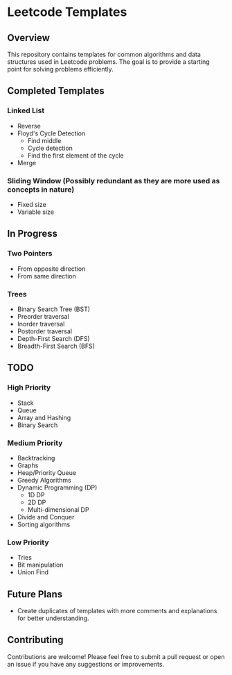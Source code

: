 # Leetcode Templates

## Overview
This repository contains templates for common algorithms and data structures used in Leetcode problems. The goal is to provide a starting point for solving problems efficiently.

## Completed Templates
### Linked List
- Reverse
- Floyd's Cycle Detection
  - Find middle
  - Cycle detection
  - Find the first element of the cycle
- Merge

### Sliding Window (Possibly redundant as they are more used as concepts in nature)
- Fixed size
- Variable size

## In Progress
### Two Pointers
- From opposite direction
- From same direction

### Trees
- Binary Search Tree (BST)
- Preorder traversal
- Inorder traversal
- Postorder traversal
- Depth-First Search (DFS)
- Breadth-First Search (BFS)

## TODO
### High Priority
- Stack
- Queue
- Array and Hashing
- Binary Search

### Medium Priority
- Backtracking
- Graphs
- Heap/Priority Queue
- Greedy Algorithms
- Dynamic Programming (DP)
  - 1D DP
  - 2D DP
  - Multi-dimensional DP
- Divide and Conquer
- Sorting algorithms

### Low Priority
- Tries
- Bit manipulation
- Union Find

## Future Plans
- Create duplicates of templates with more comments and explanations for better understanding.

## Contributing
Contributions are welcome! Please feel free to submit a pull request or open an issue if you have any suggestions or improvements.
